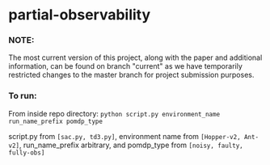 # partial-observability

### NOTE:
The most current version of this project, along with the paper and additional information, can be found on branch "current" as we have temporarily restricted changes to the master branch for project submission purposes. 

### To run:

From inside repo directory: ```python script.py environment_name run_name_prefix pomdp_type```

script.py from ```[sac.py, td3.py]```, environment name from ```[Hopper-v2, Ant-v2]```, run_name_prefix arbitrary, and pomdp_type from ```[noisy, faulty, fully-obs]```
